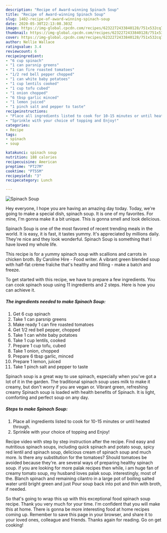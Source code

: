 ```yaml
---
description: "Recipe of Award-winning Spinach Soup"
title: "Recipe of Award-winning Spinach Soup"
slug: 1402-recipe-of-award-winning-spinach-soup
date: 2020-05-30T22:13:08.303Z
image: https://img-global.cpcdn.com/recipes/6232272433840128/751x532cq70/spinach-soup-recipe-main-photo.jpg
thumbnail: https://img-global.cpcdn.com/recipes/6232272433840128/751x532cq70/spinach-soup-recipe-main-photo.jpg
cover: https://img-global.cpcdn.com/recipes/6232272433840128/751x532cq70/spinach-soup-recipe-main-photo.jpg
author: Nellie Wallace
ratingvalue: 3.4
reviewcount: 6
recipeingredient:
- "6 cup spinach"
- "1 can parsnip greens"
- "1 can fire roasted tomatoes"
- "1/2 red bell pepper chopped"
- "1 can white baby potatoes"
- "1 cup lentils cooked"
- "1 cup tofu cubed"
- "1 onion chopped"
- "6 tbsp garlic minced"
- "1 lemon juiced"
- "1 pinch salt and pepper to taste"
recipeinstructions:
- "Place all ingredients listed to cook for 10-15 minutes or until heated through."
- "Sprinkle with your choice of topping and Enjoy!"
categories:
- Recipe
tags:
- spinach
- soup

katakunci: spinach soup 
nutrition: 188 calories
recipecuisine: American
preptime: "PT27M"
cooktime: "PT55M"
recipeyield: "3"
recipecategory: Lunch

---
```



![Spinach Soup](https://img-global.cpcdn.com/recipes/6232272433840128/751x532cq70/spinach-soup-recipe-main-photo.jpg)

Hey everyone, I hope you are having an amazing day today. Today, we're going to make a special dish, spinach soup. It is one of my favorites. For mine, I'm gonna make it a bit unique. This is gonna smell and look delicious.

Spinach Soup is one of the most favored of recent trending meals in the world. It is easy, it is fast, it tastes yummy. It's appreciated by millions daily. They're nice and they look wonderful. Spinach Soup is something that I have loved my whole life.

This recipe is for a yummy spinach soup with scallions and carrots in chicken broth. By Caroline Hire - Food writer. A vibrant green blended soup with half-fat crème fraîche that&#39;s healthy and filling - make a batch and freeze.


To get started with this recipe, we have to prepare a few ingredients. You can cook spinach soup using 11 ingredients and 2 steps. Here is how you can achieve it.

<!--inarticleads1-->

##### The ingredients needed to make Spinach Soup:

1. Get 6 cup spinach
1. Take 1 can parsnip greens
1. Make ready 1 can fire roasted tomatoes
1. Get 1/2 red bell pepper, chopped
1. Take 1 can white baby potatoes
1. Take 1 cup lentils, cooked
1. Prepare 1 cup tofu, cubed
1. Take 1 onion, chopped
1. Prepare 6 tbsp garlic, minced
1. Prepare 1 lemon, juiced
1. Take 1 pinch salt and pepper to taste


Spinach soup is a great way to use spinach, especially when you&#39;ve got a lot of it in the garden. The traditional spinach soup uses milk to make it creamy, but don&#39;t worry if you are vegan or. Vibrant green, refreshing creamy Spinach soup is loaded with health benefits of Spinach. It is light, comforting and perfect soup on any day. 

<!--inarticleads2-->

##### Steps to make Spinach Soup:

1. Place all ingredients listed to cook for 10-15 minutes or until heated through.
1. Sprinkle with your choice of topping and Enjoy!


Recipe video with step by step instruction after the recipe. Find easy and nutritious spinach soups, including quick spinach and potato soup, spicy red lentil and spinach soup, delicious cream of spinach soup and much more. Is there any substitution for the tomatoes? Should tomatoes be avoided because they&#39;re. are several ways of preparing healthy spinach soup. if you are looking for more palak recipes then while, i am huge fan of creamy tomato soup, my husband loves palak soup. interestingly, most of the. Blanch spinach and remaining cilantro in a large pot of boiling salted water until bright green and just Pour soup back into pot and thin with broth, if needed. 

So that's going to wrap this up with this exceptional food spinach soup recipe. Thank you very much for your time. I'm confident that you will make this at home. There is gonna be more interesting food at home recipes coming up. Remember to save this page in your browser, and share it to your loved ones, colleague and friends. Thanks again for reading. Go on get cooking!
